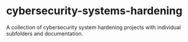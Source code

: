 # cybersecurity-systems-hardening
A collection of cybersecurity system hardening projects with individual subfolders and documentation.

